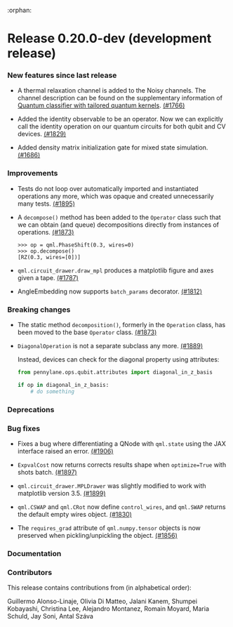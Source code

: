 :orphan:

# Release 0.20.0-dev (development release)

<h3>New features since last release</h3>

* A thermal relaxation channel is added to the Noisy channels. The channel description can be 
  found on the supplementary information of [Quantum classifier with tailored quantum kernels](https://arxiv.org/abs/1909.02611).
  [(#1766)](https://github.com/PennyLaneAI/pennylane/pull/1766)
  
* Added the identity observable to be an operator. Now we can explicitly call the identity 
  operation on our quantum circuits for both qubit and CV devices.
  [(#1829)](https://github.com/PennyLaneAI/pennylane/pull/1829) 

* Added density matrix initialization gate for mixed state simulation. [(#1686)](https://github.com/PennyLaneAI/pennylane/issues/1686)

<h3>Improvements</h3>

* Tests do not loop over automatically imported and instantiated operations any more, 
  which was opaque and created unnecessarily many tests.
  [(#1895)](https://github.com/PennyLaneAI/pennylane/pull/1895)

* A `decompose()` method has been added to the `Operator` class such that we can
  obtain (and queue) decompositions directly from instances of operations.
  [(#1873)](https://github.com/PennyLaneAI/pennylane/pull/1873)

  ```pycon
  >>> op = qml.PhaseShift(0.3, wires=0)
  >>> op.decompose()
  [RZ(0.3, wires=[0])]
  ```
  
* ``qml.circuit_drawer.draw_mpl`` produces a matplotlib figure and axes given a tape.
  [(#1787)](https://github.com/PennyLaneAI/pennylane/pull/1787)

* AngleEmbedding now supports `batch_params` decorator. [(#1812)](https://github.com/PennyLaneAI/pennylane/pull/1812)

<h3>Breaking changes</h3>

* The static method `decomposition()`, formerly in the `Operation` class, has
  been moved to the base `Operator` class.
  [(#1873)](https://github.com/PennyLaneAI/pennylane/pull/1873)
  
* `DiagonalOperation` is not a separate subclass any more. 
  [(#1889)](https://github.com/PennyLaneAI/pennylane/pull/1889) 

  Instead, devices can check for the diagonal 
  property using attributes:

  ``` python
  from pennylane.ops.qubit.attributes import diagonal_in_z_basis

  if op in diagonal_in_z_basis:
      # do something
  ``` 

<h3>Deprecations</h3>

<h3>Bug fixes</h3>

* Fixes a bug where differentiating a QNode with `qml.state` using the JAX
  interface raised an error.
  [(#1906)](https://github.com/PennyLaneAI/pennylane/pull/1906)

* `ExpvalCost` now returns corrects results shape when `optimize=True` with 
  shots batch.
  [(#1897)](https://github.com/PennyLaneAI/pennylane/pull/1897)
  
* `qml.circuit_drawer.MPLDrawer` was slightly modified to work with
  matplotlib version 3.5.
  [(#1899)](https://github.com/PennyLaneAI/pennylane/pull/1899)

* `qml.CSWAP` and `qml.CRot` now define `control_wires`, and `qml.SWAP` 
  returns the default empty wires object.
  [(#1830)](https://github.com/PennyLaneAI/pennylane/pull/1830)

* The `requires_grad` attribute of `qml.numpy.tensor` objects is now
  preserved when pickling/unpickling the object.
  [(#1856)](https://github.com/PennyLaneAI/pennylane/pull/1856)

<h3>Documentation</h3>

<h3>Contributors</h3>

This release contains contributions from (in alphabetical order): 

Guillermo Alonso-Linaje, Olivia Di Matteo, Jalani Kanem, Shumpei Kobayashi, Christina Lee, Alejandro Montanez,
Romain Moyard, Maria Schuld, Jay Soni, Antal Száva
